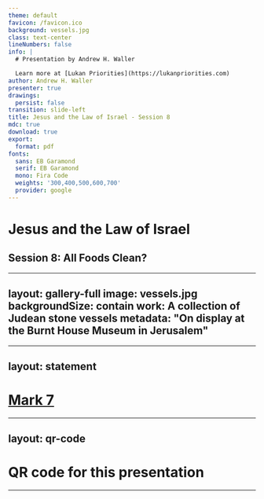 ```yaml
---
theme: default
favicon: /favicon.ico
background: vessels.jpg
class: text-center
lineNumbers: false
info: |
  # Presentation by Andrew H. Waller

  Learn more at [Lukan Priorities](https://lukanpriorities.com)
author: Andrew H. Waller
presenter: true
drawings:
  persist: false
transition: slide-left
title: Jesus and the Law of Israel - Session 8
mdc: true
download: true
export:
  format: pdf
fonts:
  sans: EB Garamond
  serif: EB Garamond
  mono: Fira Code
  weights: '300,400,500,600,700'
  provider: google
---
```


# Jesus and the Law of Israel

## Session 8: All Foods Clean?

---
layout: gallery-full
image: vessels.jpg
backgroundSize: contain 
work: A collection of Judean stone vessels
metadata: "On display at the Burnt House Museum in Jerusalem"
---

---
layout: statement
---

# [Mark 7](https://www.esv.org/Mark+7/)

---
layout: qr-code
---
# QR code for this presentation
---
